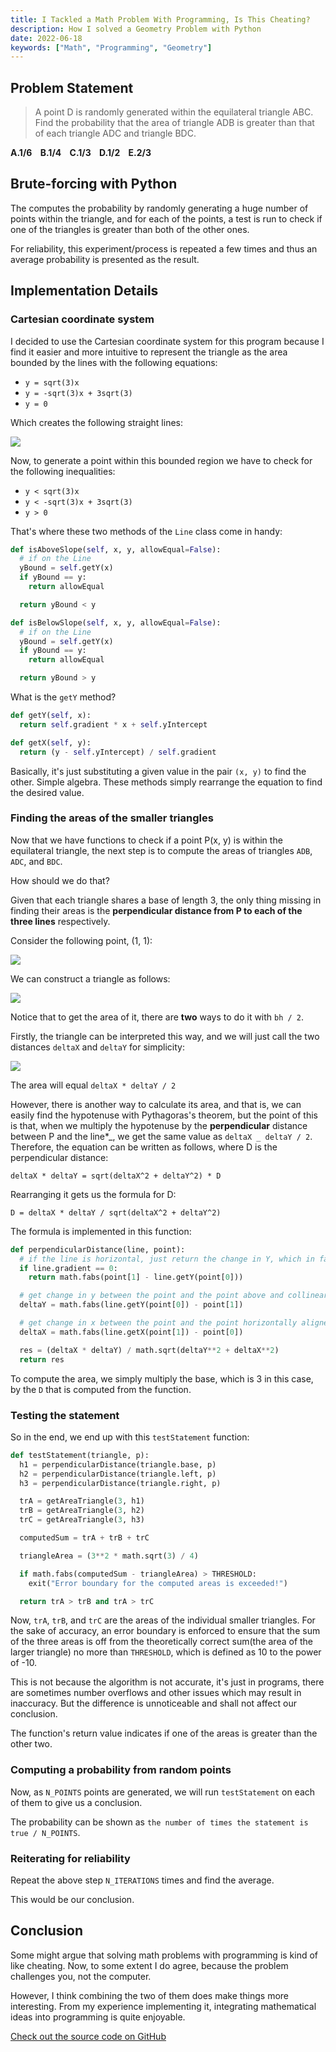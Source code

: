 ```yaml
---
title: I Tackled a Math Problem With Programming, Is This Cheating?
description: How I solved a Geometry Problem with Python
date: 2022-06-18
keywords: ["Math", "Programming", "Geometry"]
---
```


## Problem Statement

> A point D is randomly generated within the equilateral triangle ABC. Find the probability that the area of triangle ADB is greater than that of each triangle ADC and triangle BDC.

**A.1/6&nbsp;&nbsp;&nbsp;&nbsp;B.1/4&nbsp;&nbsp;&nbsp;&nbsp;C.1/3&nbsp;&nbsp;&nbsp;&nbsp;D.1/2&nbsp;&nbsp;&nbsp;&nbsp;E.2/3**

## Brute-forcing with Python

The computes the probability by randomly generating a huge number of points within the triangle, and for each of the points, a test is run to check if one of the triangles is greater than both of the other ones.

For reliability, this experiment/process is repeated a few times and thus an average probability is presented as the result.

## Implementation Details

### Cartesian coordinate system

I decided to use the Cartesian coordinate system for this program because I find it easier and more intuitive to represent the triangle as the area bounded by the lines with the following equations:

- `y = sqrt(3)x`
- `y = -sqrt(3)x + 3sqrt(3)`
- `y = 0`

Which creates the following straight lines:

![](https://raw.githubusercontent.com/timthedev07/my-website/dev/assets/cartesian-equilateral.png)

Now, to generate a point within this bounded region we have to check for the following inequalities:

- `y < sqrt(3)x`
- `y < -sqrt(3)x + 3sqrt(3)`
- `y > 0`

That's where these two methods of the `Line` class come in handy:

```python
def isAboveSlope(self, x, y, allowEqual=False):
  # if on the Line
  yBound = self.getY(x)
  if yBound == y:
    return allowEqual

  return yBound < y

def isBelowSlope(self, x, y, allowEqual=False):
  # if on the Line
  yBound = self.getY(x)
  if yBound == y:
    return allowEqual

  return yBound > y
```

What is the `getY` method?

```python
def getY(self, x):
  return self.gradient * x + self.yIntercept

def getX(self, y):
  return (y - self.yIntercept) / self.gradient
```

Basically, it's just substituting a given value in the pair `(x, y)` to find the other. Simple algebra. These methods simply rearrange the equation to find the desired value.

### Finding the areas of the smaller triangles

Now that we have functions to check if a point P(x, y) is within the equilateral triangle, the next step is to compute the areas of triangles `ADB`, `ADC`, and `BDC`.

How should we do that?

Given that each triangle shares a base of length 3, the only thing missing in finding their areas is the **perpendicular distance from P to each of the three lines** respectively.

Consider the following point, (1, 1):

![](https://raw.githubusercontent.com/timthedev07/my-website/dev/assets/p-in-equilateral.png)

We can construct a triangle as follows:

![](https://raw.githubusercontent.com/timthedev07/my-website/dev/assets/p-in-equilateral-1.png)

Notice that to get the area of it, there are **two** ways to do it with `bh / 2`.

Firstly, the triangle can be interpreted this way, and we will just call the two distances `deltaX` and `deltaY` for simplicity:

![](https://raw.githubusercontent.com/timthedev07/my-website/dev/assets/p-in-equilateral-2.png)

The area will equal `deltaX * deltaY / 2`

However, there is another way to calculate its area, and that is, we can easily find the hypotenuse with Pythagoras's theorem, but the point of this is that, when we multiply the hypotenuse by the **perpendicular** distance between P and the line\*_, we get the same value as `deltaX _ deltaY / 2`. Therefore, the equation can be written as follows, where D is the perpendicular distance:

```
deltaX * deltaY = sqrt(deltaX^2 + deltaY^2) * D
```

Rearranging it gets us the formula for D:

```
D = deltaX * deltaY / sqrt(deltaX^2 + deltaY^2)
```

The formula is implemented in this function:

```python
def perpendicularDistance(line, point):
  # if the line is horizontal, just return the change in Y, which in fact, is the perpendicular distance
  if line.gradient == 0:
    return math.fabs(point[1] - line.getY(point[0]))

  # get change in y between the point and the point above and collinear with it at 90deg
  deltaY = math.fabs(line.getY(point[0]) - point[1])

  # get change in x between the point and the point horizontally aligned and collinear with it
  deltaX = math.fabs(line.getX(point[1]) - point[0])

  res = (deltaX * deltaY) / math.sqrt(deltaY**2 + deltaX**2)
  return res
```

To compute the area, we simply multiply the base, which is 3 in this case, by the `D` that is computed from the function.

### Testing the statement

So in the end, we end up with this `testStatement` function:

```python
def testStatement(triangle, p):
  h1 = perpendicularDistance(triangle.base, p)
  h2 = perpendicularDistance(triangle.left, p)
  h3 = perpendicularDistance(triangle.right, p)

  trA = getAreaTriangle(3, h1)
  trB = getAreaTriangle(3, h2)
  trC = getAreaTriangle(3, h3)

  computedSum = trA + trB + trC

  triangleArea = (3**2 * math.sqrt(3) / 4)

  if math.fabs(computedSum - triangleArea) > THRESHOLD:
    exit("Error boundary for the computed areas is exceeded!")

  return trA > trB and trA > trC
```

Now, `trA`, `trB`, and `trC` are the areas of the individual smaller triangles. For the sake of accuracy, an error boundary is enforced to ensure that the sum of the three areas is off from the theoretically correct sum(the area of the larger triangle) no more than `THRESHOLD`, which is defined as 10 to the power of -10.

This is not because the algorithm is not accurate, it's just in programs, there are sometimes number overflows and other issues which may result in inaccuracy. But the difference is unnoticeable and shall not affect our conclusion.

The function's return value indicates if one of the areas is greater than the other two.

### Computing a probability from random points

Now, as `N_POINTS` points are generated, we will run `testStatement` on each of them to give us a conclusion.

The probability can be shown as `the number of times the statement is true / N_POINTS`.

### Reiterating for reliability

Repeat the above step `N_ITERATIONS` times and find the average.

This would be our conclusion.

## Conclusion

Some might argue that solving math problems with programming is kind of like cheating. Now, to some extent I do agree, because the problem challenges you, not the computer.

However, I think combining the two of them does make things more interesting. From my experience implementing it, integrating mathematical ideas into programming is quite enjoyable.

[Check out the source code on GitHub](https://github.com/timthedev07/brute-force-math-june-2022)
